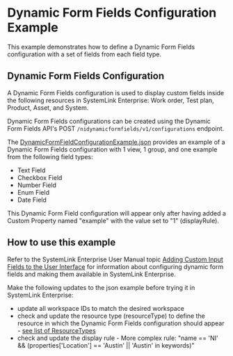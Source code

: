 # Dynamic Form Fields Configuration Example

This example demonstrates how to define a Dynamic Form Fields configuration 
with a set of fields from each field type.

## Dynamic Form Fields Configuration

A Dynamic Form Fields configuration is used to display custom fields inside 
the following resources in SystemLink Enterprise: Work order, Test plan, 
Product, Asset, and System. 

Dynamic Form Fields configurations can be created using the Dynamic Form 
Fields API's POST `/nidynamicformfields/v1/configurations` endpoint. 

The [DynamicFormFieldConfigurationExample.json](DynamicFormFieldConfigurationExample.json) 
provides an example of a Dynamic Form Fields configuration with 1 view,
1 group, and one example from the following field types:

  - Text Field
  - Checkbox Field
  - Number Field
  - Enum Field
  - Date Field

This Dynamic Form Field configuration will appear only after having added a Custom Property 
named "example" with the value set to "1" (displayRule).

## How to use this example

Refer to the SystemLink Enterprise User Manual topic [Adding Custom Input Fields to the User Interface](https://www.ni.com/docs/en-US/bundle/systemlink-enterprise/page/adding-custom-fields-to-the-ui.html) for information about configuring dynamic form fields and making them available in SystemLink Enterprise.

Make the following updates to the json example before trying it in SystemLink Enterprise:

  - update all workspace IDs to match the desired workspace
  - check and update the resource type (resourceType) to define the resource in which the
    Dynamic Form Fields configuration should appear - [see list of ResourceTypes](https://www.ni.com/docs/en-US/bundle/systemlink-enterprise/page/initiating-dynamic-form-field-configuration.html])
  - check and update the display rule - More complex rule: "name == 'NI' &&
     (properties['Location'] == 'Austin' || 'Austin' in keywords)"
